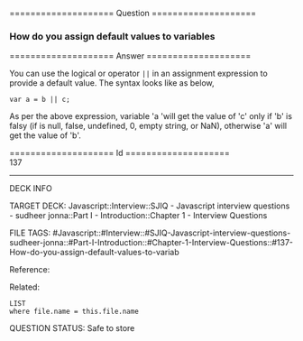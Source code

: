 ==================== Question ====================  

### How do you assign default values to variables  

==================== Answer ====================  

You can use the logical or operator `||` in an assignment expression to provide a default value. The syntax looks like as below,

<!-- codeblock-start -->
<pre><code class="hljs language-javascript"><span class="hljs-keyword">var</span> a = b || c;
</code></pre>
<!-- codeblock-end -->

As per the above expression, variable 'a 'will get the value of 'c' only if 'b' is falsy (if is null, false, undefined, 0, empty string, or NaN), otherwise 'a' will get the value of 'b'.

==================== Id ====================  
137

---

DECK INFO

TARGET DECK: Javascript::Interview::SJIQ - Javascript interview questions - sudheer jonna::Part I - Introduction::Chapter 1 - Interview Questions

FILE TAGS: #Javascript::#Interview::#SJIQ-Javascript-interview-questions-sudheer-jonna::#Part-I-Introduction::#Chapter-1-Interview-Questions::#137-How-do-you-assign-default-values-to-variab

Reference:

Related:

```dataview
LIST
where file.name = this.file.name
```

QUESTION STATUS: Safe to store
